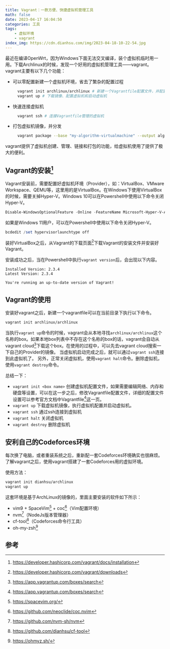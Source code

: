 ```yaml
---
title: Vagrant：一款方便、快捷虚拟机管理工具
math: false
date: 2023-04-17 16:04:50
categories: 工具
tags:
    - 虚拟环境
    - vagrant
index_img: https://cdn.dianhsu.com/img/2023-04-18-10-22-54.jpg
---
```


最近在编译OpenWrt，因为Windows下面无法交叉编译，装个虚拟机临时用一用。下载Archlinux的时候，发现一个好用的虚拟机管理工具——vagrant。vagrant主要有以下几个功能：
- 可以零配置新建一个虚拟机环境，省去了繁杂的配置过程
  ```bash
    vagrant init archlinux/archlinux # 新建一个Vagrantfile配置文件，并配置os为Archlinux
    vagrant up # 下载镜像、配置虚拟机和启动虚拟机
  ```
- 快速连接虚拟机
  ```bash
    vagrant ssh # 连接Vagrantfile管理的虚拟机
  ```
- 打包虚拟机镜像，并分发
  ```bash
    vagrant package --base "my-algorithm-virtualmachine" --output algorithm.box # 将虚拟机打包成box文件，可以托管到Vagrant cloud
  ```

vagrant提供了虚拟机创建、管理、链接和打包的功能，给虚拟机使用了提供了极大的便利。

## Vagrant的安装[^1]
Vagrant安装前，需要配置好虚拟机环境（Provider），如：VirtualBox、VMware Workspace、QEMU等，这里用的是VirtualBox。在Windows下使用VirtualBox的时候，需要关掉Hyper-V。Windows 10可以在Powershell中使用以下命令关闭Hyper-V。
```ps1
Disable-WindowsOptionalFeature -Online -FeatureName Microsoft-Hyper-V-All
```
如果是Windows 11用户，可以在Powershell中使用以下命令关闭Hyper-V。
```ps1
bcdedit /set hypervisorlaunchtype off
```
装好VirtualBox之后，从Vagrant的下载页面[^2]下载Vagrant的安装文件并安装好Vagrant。

安装成功之后，当在Powershell中执行`vagrant version`后，会出现以下内容。
```
Installed Version: 2.3.4
Latest Version: 2.3.4

You're running an up-to-date version of Vagrant!
```

## Vagrant的使用
安装好vagrant之后，新建一个vagrantfile可以在当前目录下执行以下命令。
```bash
vagrant init archlinux/archlinux
```
当执行`vagrant up`命令的时候，vagrant会从本地寻找`archlinux/archlinux`这个名称的box。如果本地box列表中不存在这个名称的box的话，vagrant会自动从vagrant cloud[^3]下载这个box。在使用的过程中，可以先去vagrant cloud搜索一下自己的Provider的镜像。
当虚拟机启动完成之后，就可以通过`vagrant ssh`连接到此虚拟机了。
另外，正常关闭虚拟机，使用`vagrant halt`命令。删除虚拟机，使用`vagrant destroy`命令。

总结一下：
- `vagrant init <box name>` 创建虚拟机配置文件，如果需要编辑网络、内存和硬盘等设置，可以在这一步之后，修改Vagrantfile配置文件，详细的配置文件设置可以参考官方文档中Vagrantfile[^4]这一页。
- `vagrant up` 下载虚拟机镜像，执行虚拟机配置并启动虚拟机。
- `vagrant ssh` 通过ssh连接到虚拟机
- `vagrant halt` 关闭虚拟机
- `vagrant destroy` 删除虚拟机

## 安利自己的Codeforces环境
每次换了电脑，或者重装系统之后，重新配一套Codeforces环境确实也很麻烦。了解vagrant之后，使用vagrant搭建了一套Codeforces用的虚拟环境。

使用方法：
```bash
vagrant init dianhsu/archlinux
vagrant up
```

这套环境是基于ArchLinux的镜像的，里面主要安装的软件如下所示：

- vim9 + SpaceVim[^5] + coc[^9]（Vim配置环境）
- nvm[^6]（NodeJs版本管理器）
- cf-tool[^7]（Codeforces命令行工具）
- oh-my-zsh[^8]


## 参考
[^1]: https://developer.hashicorp.com/vagrant/docs/installation
[^2]: https://developer.hashicorp.com/vagrant/downloads
[^3]: https://app.vagrantup.com/boxes/search
[^4]: https://app.vagrantup.com/boxes/search
[^5]: https://spacevim.org/
[^6]: https://github.com/nvm-sh/nvm
[^7]: https://github.com/dianhsu/cf-tool
[^8]: https://ohmyz.sh/
[^9]: https://github.com/neoclide/coc.nvim
